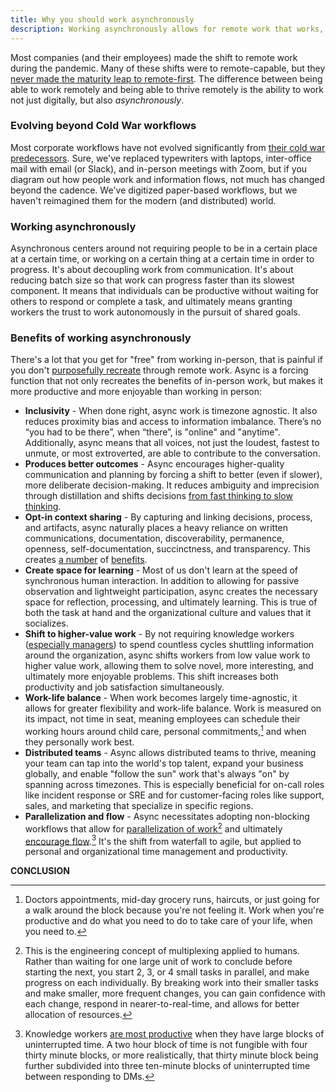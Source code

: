 ```yaml
---
title: Why you should work asynchronously
description: Working asynchronously allows for remote work that works, parallelization and flow, inclusively, produces better outcomes, opt-in context sharing, distributed teams, and work-life balance.
---
```


Most companies (and their employees) made the shift to remote work during the pandemic. Many of these shifts were to remote-capable, but they [never made the maturity leap to remote-first](https://ma.tt/2020/04/five-levels-of-autonomy/). The difference between being able to work remotely and being able to thrive remotely is the ability to work not just digitally, but also *asynchronously*.

### Evolving beyond Cold War workflows

Most corporate workflows have not evolved significantly from [their cold war predecessors](https://ben.balter.com/2015/11/18/tools-to-empower-open-collaboration/). Sure, we've replaced typewriters with laptops, inter-office mail with email (or Slack), and in-person meetings with Zoom, but if you diagram out how people work and information flows, not much has changed beyond the cadence. We've digitized paper-based workflows, but we haven't reimagined them for the modern (and distributed) world.

### Working asynchronously

Asynchronous centers around not requiring people to be in a certain place at a certain time, or working on a certain thing at a certain time in order to progress. It's about decoupling work from communication. It's about reducing batch size so that work can progress faster than its slowest component. It means that individuals can be productive without waiting for others to respond or complete a task, and ultimately means granting workers the trust to work autonomously in the pursuit of shared goals.

### Benefits of working asynchronously 

There's a lot that you get for "free" from working in-person, that is painful if you don't [purposefully recreate](https://ben.balter.com/2020/03/18/tips-for-working-remotely/) through remote work. Async is a forcing function that not only recreates the benefits of in-person work, but makes it more productive and more enjoyable than working in person:

* **Inclusivity** - When done right, async work is timezone agnostic. It also reduces proximity bias and access to information imbalance. There’s no “you had to be there”, when “there”, is "online" and "anytime". Additionally, async means that all voices, not just the loudest, fastest to unmute, or most extroverted, are able to contribute to the conversation.
* **Produces better outcomes** - Async encourages higher-quality communication and planning by forcing a shift to better (even if slower), more deliberate decision-making. It reduces ambiguity and imprecision through distillation and shifts decisions [from fast thinking to slow thinking](https://www.amazon.com/Thinking-Fast-Slow-Daniel-Kahneman-ebook/dp/B00555X8OA/?tag=benbalter07-20).
* **Opt-in context sharing** - By capturing and linking decisions, process, and artifacts, async naturally places a heavy reliance on written communications, documentation, discoverability, permanence, openness, self-documentation, succinctness, and transparency. This creates [a number](https://ben.balter.com/2015/11/12/why-urls/#the-value-of-giving-concepts-urls) of [benefits](https://ben.balter.com/2022/02/16/leaders-show-their-work/#the-value-of-showing-your-work).
* **Create space for learning** - Most of us don't learn at the speed of synchronous human interaction. In addition to allowing for passive observation and lightweight participation, async creates the necessary space for reflection, processing, and ultimately learning. This is true of both the task at hand and the organizational culture and values that it socializes.
* **Shift to higher-value work** - By not requiring knowledge workers ([especially managers](https://ben.balter.com/2012/12/16/deprecate-management/)) to spend countless cycles shuttling information around the organization, async shifts workers from low value work to higher value work, allowing them to solve novel, more interesting, and ultimately more enjoyable problems. This shift increases both productivity and job satisfaction simultaneously.
* **Work-life balance** - When work becomes largely time-agnostic, it allows for greater flexibility and work-life balance. Work is measured on its impact, not time in seat, meaning employees can schedule their working hours around child care, personal commitments,[^3] and when they personally work best.
* **Distributed teams** - Async allows distributed teams to thrive, meaning your team can tap into the world's top talent, expand your business globally, and enable "follow the sun" work that's always "on" by spanning across timezones. This is especially beneficial for on-call roles like incident response or SRE and for customer-facing roles like support, sales, and marketing that specialize in specific regions.
* **Parallelization and flow** - Async necessitates adopting non-blocking workflows that allow for [parallelization of work](https://remote.com/blog/why-you-should-be-doing-async-work)[^1] and ultimately [encourage flow](https://ben.balter.com/2020/03/18/tips-for-working-remotely/#1-prefer-asynchronous-communication).[^2] It's the shift from waterfall to agile, but applied to personal and organizational time management and productivity.

**CONCLUSION**

[^1]: This is the engineering concept of multiplexing applied to humans. Rather than waiting for one large unit of work to conclude before starting the next, you start 2, 3, or 4 small tasks in parallel, and make progress on each individually. By breaking work into their smaller tasks and make smaller, more frequent changes, you can gain confidence with each change, respond in nearer-to-real-time, and allows for better allocation of resources.
[^2]: Knowledge workers [are most productive](https://en.wikipedia.org/wiki/Flow_(psychology)) when they have large blocks of uninterrupted time. A two hour block of time is not fungible with four thirty minute blocks, or more realistically, that thirty minute block being further subdivided into three ten-minute blocks of uninterrupted time between responding to DMs. 
[^3]: Doctors appointments, mid-day grocery runs, haircuts, or just going for a walk around the block because you're not feeling it. Work when you're productive and do what you need to do to take care of your life, when you need to.